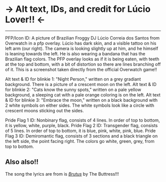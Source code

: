 # -> Alt text, IDs, and credit for Lúcio Lover!! <-
***
PFP/Icon ID: A picture of Brazilian Froggy DJ Lúcio Correia dos Santos from Overwatch in a pfp overlay. Lúcio has dark skin, and a visible tattoo on his left arm (our right). The camera is looking slightly up at him, and he himself is leaning towards the left. He is also wearing a bandana that has the Brazilian flag colors. The PFP overlay looks as if it is being eaten, with teeth at the top and bottom, with a bit of distortion so there are lines branching off of it.
This is a screenshot taken directly from the official Overwatch game!!

Alt text & ID for blinkie 1: "Night Person," written on a grey gradiant background. There is a picture of a crescent moon on the left.
Alt text & ID for blinkie 2: "Cats know the sunny spots," written on a pale yellow background, a sleeping cat with a pale orange coloring is on the left.
Alt text & ID for blinkie 3: "Embrace the moon," written on a black background with 2 white symbols on either sides. The white symbols look like a circle with crescent moons sticking out the sides.

Pride Flag 1 ID: Nonbinary flag, consists of 4 lines. In order of top to bottom, it is yellow, white, purple, black.
Pride Flag 2 ID: Transgender flag, consists of 5 lines. In order of top to bottom, it is blue, pink, white, pink, blue.
Pride Flag 3 ID: Demiromantic flag, consists of 3 sections and a black triangle on the left side, the point facing right. The colors go white, green, grey, from top to bottom.

## Also also!!
The song the lyrics are from is [*Brutus*](https://open.spotify.com/album/0kIEOcHZPidSiFEkFZ8BCH?si=_Ny2TKCMQbmG8WfJmgA4wQ) by The Buttress!!!